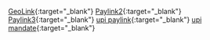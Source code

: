 [GeoLink](geo:37.7749,-122.4194){:target="_blank"}
[Paylink2](https://www.google.com){:target="_blank"}
[Paylink3](bbps://pay?bid=OU1200000NATGF&cpm=Policy%20Number:217307XX%7CDOB%20(DD-MMM-YYYY):07-MAR-1985&cnm=BBPS&bnm=10142&bpr=JUNE&bmt=360&bdt=2021-06-11&&bai=Policy%20Status:active%7CProduct%20Name:ICICI%20Pru%20Heart%20Cancer%20Protect%7CPremium%20Amount:20&enc_Policy%20Number=4evSBNbzt7iU9xQq6J2nnaCsfb1983yu5EZn9XtMvWxtZG9YMSC4CHa1Rb4CrqZ7cAyjZDKP2boqUh1nCSqygDFN&cid=202289766745){:target="_blank"}
[upi paylink](upi://pay?bid=OU1200000NATGF&cpm=Policy%20Number:217307XX%7CDOB%20(DD-MMM-YYYY):07-MAR-1985&cnm=BBPS&bnm=10142&bpr=JUNE&bmt=360&bdt=2021-06-11&&bai=Policy%20Status:active%7CProduct%20Name:ICICI%20Pru%20Heart%20Cancer%20Protect%7CPremium%20Amount:20&enc_Policy%20Number=4evSBNbzt7iU9xQq6J2nnaCsfb1983yu5EZn9XtMvWxtZG9YMSC4CHa1Rb4CrqZ7cAyjZDKP2boqUh1nCSqygDFN&cid=202289766745){:target="_blank"}
[upi mandate](upi://mandate?bid=OU1200000NATGF&cpm=Policy%20Number:217307XX%7CDOB%20(DD-MMM-YYYY):07-MAR-1985&cnm=BBPS&bnm=10142&bpr=JUNE&bmt=360&bdt=2021-06-11&&bai=Policy%20Status:active%7CProduct%20Name:ICICI%20Pru%20Heart%20Cancer%20Protect%7CPremium%20Amount:20&enc_Policy%20Number=4evSBNbzt7iU9xQq6J2nnaCsfb1983yu5EZn9XtMvWxtZG9YMSC4CHa1Rb4CrqZ7cAyjZDKP2boqUh1nCSqygDFN&cid=202289766745){:target="_blank"}
